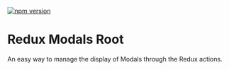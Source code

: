 [![npm version](https://badge.fury.io/js/modals-root.svg)](https://badge.fury.io/js/modals-root)

# Redux Modals Root
An easy way to manage the display of Modals through the Redux actions.
